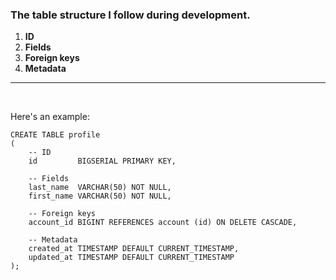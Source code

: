 ### The table structure I follow during development.

1. **ID**
2. **Fields**
3. **Foreign keys**
4. **Metadata**

<hr>

<br>

Here's an example:

```postgresql
CREATE TABLE profile
(
    -- ID
    id         BIGSERIAL PRIMARY KEY,

    -- Fields
    last_name  VARCHAR(50) NOT NULL,
    first_name VARCHAR(50) NOT NULL,

    -- Foreign keys
    account_id BIGINT REFERENCES account (id) ON DELETE CASCADE,

    -- Metadata
    created_at TIMESTAMP DEFAULT CURRENT_TIMESTAMP,
    updated_at TIMESTAMP DEFAULT CURRENT_TIMESTAMP
);
```